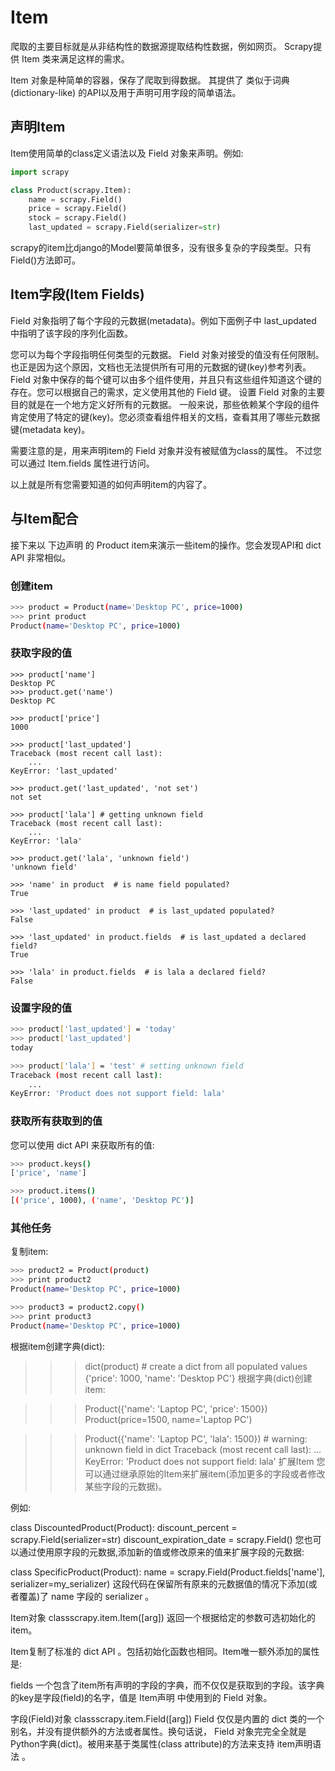 # Item 

爬取的主要目标就是从非结构性的数据源提取结构性数据，例如网页。 Scrapy提供 Item 类来满足这样的需求。

Item 对象是种简单的容器，保存了爬取到得数据。 其提供了 类似于词典(dictionary-like) 的API以及用于声明可用字段的简单语法。

## 声明Item
Item使用简单的class定义语法以及 Field 对象来声明。例如:

```py
import scrapy

class Product(scrapy.Item):
    name = scrapy.Field()
    price = scrapy.Field()
    stock = scrapy.Field()
    last_updated = scrapy.Field(serializer=str)
```

scrapy的item比django的Model要简单很多，没有很多复杂的字段类型。只有Field()方法即可。 

## Item字段(Item Fields)
Field 对象指明了每个字段的元数据(metadata)。例如下面例子中 last_updated 中指明了该字段的序列化函数。

您可以为每个字段指明任何类型的元数据。 Field 对象对接受的值没有任何限制。也正是因为这个原因，文档也无法提供所有可用的元数据的键(key)参考列表。 Field 对象中保存的每个键可以由多个组件使用，并且只有这些组件知道这个键的存在。您可以根据自己的需求，定义使用其他的 Field 键。 设置 Field 对象的主要目的就是在一个地方定义好所有的元数据。 一般来说，那些依赖某个字段的组件肯定使用了特定的键(key)。您必须查看组件相关的文档，查看其用了哪些元数据键(metadata key)。

需要注意的是，用来声明item的 Field 对象并没有被赋值为class的属性。 不过您可以通过 Item.fields 属性进行访问。

以上就是所有您需要知道的如何声明item的内容了。

## 与Item配合
接下来以 下边声明 的 Product item来演示一些item的操作。您会发现API和 dict API 非常相似。


### 创建item
```sh
>>> product = Product(name='Desktop PC', price=1000)
>>> print product
Product(name='Desktop PC', price=1000)
```
### 获取字段的值
```
>>> product['name']
Desktop PC
>>> product.get('name')
Desktop PC

>>> product['price']
1000

>>> product['last_updated']
Traceback (most recent call last):
    ...
KeyError: 'last_updated'

>>> product.get('last_updated', 'not set')
not set

>>> product['lala'] # getting unknown field
Traceback (most recent call last):
    ...
KeyError: 'lala'

>>> product.get('lala', 'unknown field')
'unknown field'

>>> 'name' in product  # is name field populated?
True

>>> 'last_updated' in product  # is last_updated populated?
False

>>> 'last_updated' in product.fields  # is last_updated a declared field?
True

>>> 'lala' in product.fields  # is lala a declared field?
False
```

### 设置字段的值
```sh
>>> product['last_updated'] = 'today'
>>> product['last_updated']
today

>>> product['lala'] = 'test' # setting unknown field
Traceback (most recent call last):
    ...
KeyError: 'Product does not support field: lala'
```

### 获取所有获取到的值
您可以使用 dict API 来获取所有的值:
```sh
>>> product.keys()
['price', 'name']

>>> product.items()
[('price', 1000), ('name', 'Desktop PC')]
```
### 其他任务
复制item:
```sh
>>> product2 = Product(product)
>>> print product2
Product(name='Desktop PC', price=1000)

>>> product3 = product2.copy()
>>> print product3
Product(name='Desktop PC', price=1000)
```
根据item创建字典(dict):

>>> dict(product) # create a dict from all populated values
{'price': 1000, 'name': 'Desktop PC'}
根据字典(dict)创建item:

>>> Product({'name': 'Laptop PC', 'price': 1500})
Product(price=1500, name='Laptop PC')

>>> Product({'name': 'Laptop PC', 'lala': 1500}) # warning: unknown field in dict
Traceback (most recent call last):
    ...
KeyError: 'Product does not support field: lala'
扩展Item
您可以通过继承原始的Item来扩展item(添加更多的字段或者修改某些字段的元数据)。

例如:

class DiscountedProduct(Product):
    discount_percent = scrapy.Field(serializer=str)
    discount_expiration_date = scrapy.Field()
您也可以通过使用原字段的元数据,添加新的值或修改原来的值来扩展字段的元数据:

class SpecificProduct(Product):
    name = scrapy.Field(Product.fields['name'], serializer=my_serializer)
这段代码在保留所有原来的元数据值的情况下添加(或者覆盖)了 name 字段的 serializer 。

Item对象
classscrapy.item.Item([arg])
返回一个根据给定的参数可选初始化的item。

Item复制了标准的 dict API 。包括初始化函数也相同。Item唯一额外添加的属性是:

fields
一个包含了item所有声明的字段的字典，而不仅仅是获取到的字段。该字典的key是字段(field)的名字，值是 Item声明 中使用到的 Field 对象。

字段(Field)对象
classscrapy.item.Field([arg])
Field 仅仅是内置的 dict 类的一个别名，并没有提供额外的方法或者属性。换句话说， Field 对象完完全全就是Python字典(dict)。被用来基于类属性(class attribute)的方法来支持 item声明语法 。